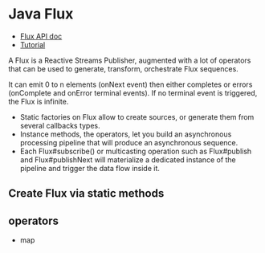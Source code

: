 # Java Flux
- [Flux API doc](https://projectreactor.io/docs/core/release/api/reactor/core/publisher/Flux.html)
- [Tutorial](https://www.codingame.com/playgrounds/929/reactive-programming-with-reactor-3/Flux)


A Flux<T> is a Reactive Streams Publisher, augmented with a lot of operators that can be used to generate, transform, orchestrate Flux sequences.

It can emit 0 to n <T> elements (onNext event) then either completes or errors (onComplete and onError terminal events). If no terminal event is triggered, the Flux is infinite.

- Static factories on Flux allow to create sources, or generate them from several callbacks types.
- Instance methods, the operators, let you build an asynchronous processing pipeline that will produce an asynchronous sequence.
- Each Flux#subscribe() or multicasting operation such as Flux#publish and Flux#publishNext will materialize a dedicated instance of the pipeline and trigger the data flow inside it.


## Create Flux via static methods

## operators
- map



